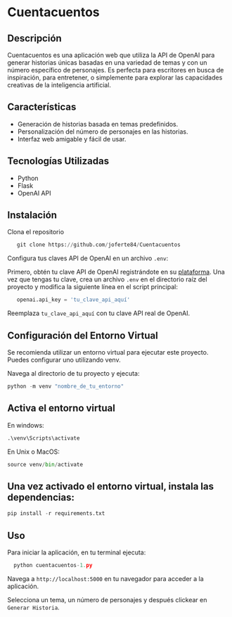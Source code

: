 # Cuentacuentos

## Descripción
Cuentacuentos es una aplicación web que utiliza la API de OpenAI para generar historias únicas basadas en una variedad de temas y con un número específico de personajes. Es perfecta para escritores en busca de inspiración, para entretener, o simplemente para explorar las capacidades creativas de la inteligencia artificial.

## Características
- Generación de historias basada en temas predefinidos.
- Personalización del número de personajes en las historias.
- Interfaz web amigable y fácil de usar.

## Tecnologías Utilizadas
- Python
- Flask
- OpenAI API

## Instalación

Clona el repositorio

```py
   git clone https://github.com/joferte84/Cuentacuentos
```

Configura tus claves API de OpenAI en un archivo `.env`:

Primero, obtén tu clave API de OpenAI registrándote en su [plataforma](https://openai.com/api/). Una vez que tengas tu clave, crea un archivo `.env` en el directorio raíz del proyecto y modifica la siguiente línea en el script principal:
```py
   openai.api_key = 'tu_clave_api_aquí'
```

Reemplaza `tu_clave_api_aquí` con tu clave API real de OpenAI.

## Configuración del Entorno Virtual

Se recomienda utilizar un entorno virtual para ejecutar este proyecto. Puedes configurar uno utilizando venv.

Navega al directorio de tu proyecto y ejecuta:
```py
python -m venv "nombre_de_tu_entorno"
```

## Activa el entorno virtual

En windows:
```py
.\venv\Scripts\activate
```

En Unix o MacOS:

```py
source venv/bin/activate
```

## Una vez activado el entorno virtual, instala las dependencias:

```py
pip install -r requirements.txt
```

## Uso
Para iniciar la aplicación, en tu terminal ejecuta:

```py
  python cuentacuentos-1.py
```

Navega a `http://localhost:5000` en tu navegador para acceder a la aplicación.

Selecciona un tema, un número de personajes y después clickear en `Generar Historia`.
